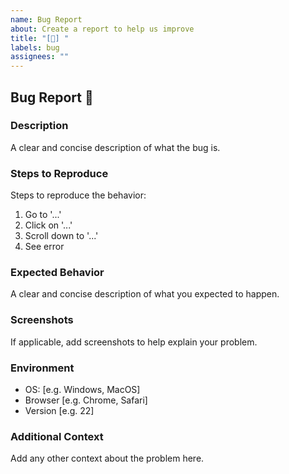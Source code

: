 ```yaml
---
name: Bug Report
about: Create a report to help us improve
title: "[🐛] "
labels: bug
assignees: ""
---
```


## Bug Report 🐛

### Description

A clear and concise description of what the bug is.

### Steps to Reproduce

Steps to reproduce the behavior:

1. Go to '...'
2. Click on '...'
3. Scroll down to '...'
4. See error

### Expected Behavior

A clear and concise description of what you expected to happen.

### Screenshots

If applicable, add screenshots to help explain your problem.

### Environment

- OS: [e.g. Windows, MacOS]
- Browser [e.g. Chrome, Safari]
- Version [e.g. 22]

### Additional Context

Add any other context about the problem here.

